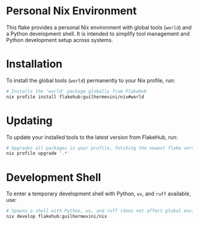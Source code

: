 # Personal Nix Environment

This flake provides a personal Nix environment with global tools (`world`) and a Python development shell. It is intended to simplify tool management and Python development setup across systems.

# Installation

To install the global tools (`world`) permanently to your Nix profile, run:
```bash
# Installs the 'world' package globally from FlakeHub
nix profile install flakehub:guilhermevini/nix#world
```

# Updating

To update your installed tools to the latest version from FlakeHub, run:
```bash
# Upgrades all packages in your profile, fetching the newest flake version
nix profile upgrade '.*'
```

# Development Shell

To enter a temporary development shell with Python, `uv`, and `ruff` available, use:
```bash
# Spawns a shell with Python, uv, and ruff (does not affect global environment)
nix develop flakehub:guilhermevini/nix
```
